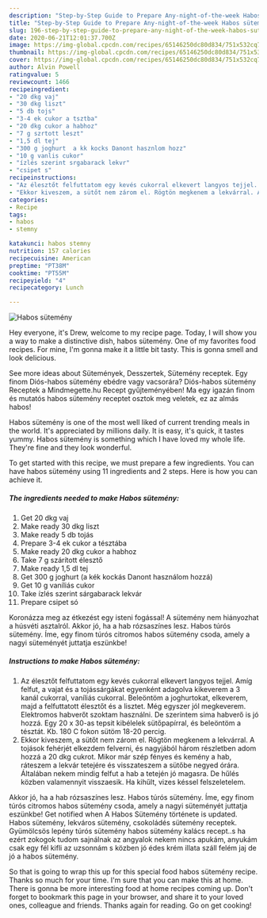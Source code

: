 ```yaml
---
description: "Step-by-Step Guide to Prepare Any-night-of-the-week Habos sütemény"
title: "Step-by-Step Guide to Prepare Any-night-of-the-week Habos sütemény"
slug: 196-step-by-step-guide-to-prepare-any-night-of-the-week-habos-sutemeny
date: 2020-06-21T12:01:37.700Z
image: https://img-global.cpcdn.com/recipes/65146250dc80d834/751x532cq70/habos-sutemeny-recept-foto.jpg
thumbnail: https://img-global.cpcdn.com/recipes/65146250dc80d834/751x532cq70/habos-sutemeny-recept-foto.jpg
cover: https://img-global.cpcdn.com/recipes/65146250dc80d834/751x532cq70/habos-sutemeny-recept-foto.jpg
author: Alvin Powell
ratingvalue: 5
reviewcount: 1466
recipeingredient:
- "20 dkg vaj"
- "30 dkg liszt"
- "5 db tojs"
- "3-4 ek cukor a tsztba"
- "20 dkg cukor a habhoz"
- "7 g szrtott leszt"
- "1,5 dl tej"
- "300 g joghurt  a kk kocks Danont hasznlom hozz"
- "10 g vanlis cukor"
- "ízlés szerint srgabarack lekvr"
- "csipet s"
recipeinstructions:
- "Az élesztőt felfuttatom egy kevés cukorral elkevert langyos tejjel. Amíg felfut, a vajat és a tojássárgákat egyenként adagolva kikeverem a 3 kanál cukorral, vaníliás cukorral. Beleöntöm a joghurtokat, elkeverem, majd a felfuttatott élesztőt és a lisztet. Még egyszer jól megkeverem. Elektromos habverőt szoktam használni. De szerintem sima habverő is jó hozzá. Egy 20 x 30-as tepsit kibélelek sütőpapírral, és beleöntöm a tésztát. Kb. 180 C fokon sütöm 18-20 percig."
- "Ekkor kiveszem, a sütőt nem zárom el. Rögtön megkenem a lekvárral. A tojások fehérjét elkezdem felverni, és nagyjából három részletben adom hozzá a 20 dkg cukrot. Mikor már szép fényes és kemény a hab, ráteszem a lekvár tetejére és visszateszem a sütőbe negyed órára. Általában nekem mindig felfut a hab a tetején jó magasra. De hűlés közben valamennyit visszaesik. Ha kihűlt, vizes késsel felszeletelem."
categories:
- Recipe
tags:
- habos
- stemny

katakunci: habos stemny 
nutrition: 157 calories
recipecuisine: American
preptime: "PT38M"
cooktime: "PT55M"
recipeyield: "4"
recipecategory: Lunch

---
```



![Habos sütemény](https://img-global.cpcdn.com/recipes/65146250dc80d834/751x532cq70/habos-sutemeny-recept-foto.jpg)

Hey everyone, it's Drew, welcome to my recipe page. Today, I will show you a way to make a distinctive dish, habos sütemény. One of my favorites food recipes. For mine, I'm gonna make it a little bit tasty. This is gonna smell and look delicious.

See more ideas about Sütemények, Desszertek, Sütemény receptek. Egy finom Diós-habos sütemény ebédre vagy vacsorára? Diós-habos sütemény Receptek a Mindmegette.hu Recept gyűjteményében! Ma egy igazán finom és mutatós habos sütemény receptet osztok meg veletek, ez az almás habos!

Habos sütemény is one of the most well liked of current trending meals in the world. It's appreciated by millions daily. It is easy, it's quick, it tastes yummy. Habos sütemény is something which I have loved my whole life. They're fine and they look wonderful.


To get started with this recipe, we must prepare a few ingredients. You can have habos sütemény using 11 ingredients and 2 steps. Here is how you can achieve it.

<!--inarticleads1-->

##### The ingredients needed to make Habos sütemény:

1. Get 20 dkg vaj
1. Make ready 30 dkg liszt
1. Make ready 5 db tojás
1. Prepare 3-4 ek cukor a tésztába
1. Make ready 20 dkg cukor a habhoz
1. Take 7 g szárított élesztő
1. Make ready 1,5 dl tej
1. Get 300 g joghurt  (a kék kockás Danont használom hozzá)
1. Get 10 g vaníliás cukor
1. Take ízlés szerint sárgabarack lekvár
1. Prepare csipet só


Koronázza meg az étkezést egy isteni fogással! A sütemény nem hiányozhat a húsvéti asztalról. Akkor jó, ha a hab rózsaszínes lesz. Habos túrós sütemény. Íme, egy finom túrós citromos habos sütemény csoda, amely a nagyi süteményét juttatja eszünkbe! 

<!--inarticleads2-->

##### Instructions to make Habos sütemény:

1. Az élesztőt felfuttatom egy kevés cukorral elkevert langyos tejjel. Amíg felfut, a vajat és a tojássárgákat egyenként adagolva kikeverem a 3 kanál cukorral, vaníliás cukorral. Beleöntöm a joghurtokat, elkeverem, majd a felfuttatott élesztőt és a lisztet. Még egyszer jól megkeverem. Elektromos habverőt szoktam használni. De szerintem sima habverő is jó hozzá. Egy 20 x 30-as tepsit kibélelek sütőpapírral, és beleöntöm a tésztát. Kb. 180 C fokon sütöm 18-20 percig.
1. Ekkor kiveszem, a sütőt nem zárom el. Rögtön megkenem a lekvárral. A tojások fehérjét elkezdem felverni, és nagyjából három részletben adom hozzá a 20 dkg cukrot. Mikor már szép fényes és kemény a hab, ráteszem a lekvár tetejére és visszateszem a sütőbe negyed órára. Általában nekem mindig felfut a hab a tetején jó magasra. De hűlés közben valamennyit visszaesik. Ha kihűlt, vizes késsel felszeletelem.


Akkor jó, ha a hab rózsaszínes lesz. Habos túrós sütemény. Íme, egy finom túrós citromos habos sütemény csoda, amely a nagyi süteményét juttatja eszünkbe! Get notified when A Habos Sütemény története is updated. Habos sütemény, lekváros sütemény, csokoládés sütemény receptek. Gyümölcsös lepény túrós sütemény habos sütemény kalács recept..s ha ezért zokogok tudom sajnálnak az angyalok nekem nincs apukám, anyukám csak egy fél kifli az uzsonnám s közben jó édes krém illata száll felém jaj de jó a habos sütemény. 

So that is going to wrap this up for this special food habos sütemény recipe. Thanks so much for your time. I'm sure that you can make this at home. There is gonna be more interesting food at home recipes coming up. Don't forget to bookmark this page in your browser, and share it to your loved ones, colleague and friends. Thanks again for reading. Go on get cooking!
